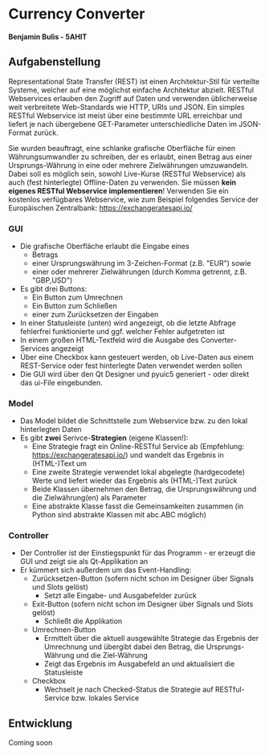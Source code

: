# Currency Converter
#### Benjamin Bulis - 5AHIT
## Aufgabenstellung

Representational State Transfer (REST) ist einen Architektur-Stil für verteilte Systeme, welcher auf eine möglichst einfache Architektur abzielt. RESTful Webservices erlauben den Zugriff auf Daten und verwenden üblicherweise weit verbreitete Web-Standards wie HTTP, URIs und JSON. Ein simples RESTful Webservice ist meist über eine bestimmte URL erreichbar und liefert je nach übergebene GET-Parameter unterschiedliche Daten im JSON-Format zurück.

Sie wurden beauftragt, eine schlanke grafische Oberfläche für einen Währungsumwandler zu schreiben, der es erlaubt, einen Betrag aus einer Ursprungs-Währung in eine oder mehrere Zielwährungen umzuwandeln. Dabei soll es möglich sein, sowohl Live-Kurse (RESTful Webservice) als auch (fest hinterlegte) Offline-Daten zu verwenden. Sie müssen **kein eigenes RESTful Webservice implementieren**! Verwenden Sie ein kostenlos verfügbares Webservice, wie zum Beispiel folgendes Service der Europäischen Zentralbank: https://exchangeratesapi.io/

### GUI
* Die grafische Oberfläche erlaubt die Eingabe eines
  * Betrags
  * einer Ursprungswährung im 3-Zeichen-Format (z.B. "EUR") sowie
  * einer oder mehrerer Zielwährungen (durch Komma getrennt, z.B. "GBP,USD")
* Es gibt drei Buttons:
  * Ein Button zum Umrechnen
  * Ein Button zum Schließen
  * einer zum Zurücksetzen der Eingaben
* In einer Statusleiste (unten) wird angezeigt, ob die letzte Abfrage fehlerfrei funktionierte und ggf. welcher Fehler aufgetreten ist
* In einem großen HTML-Textfeld wird die Ausgabe des Converter-Services angezeigt
* Über eine Checkbox kann gesteuert werden, ob Live-Daten aus einem REST-Service oder fest hinterlegte Daten verwendet werden sollen
* Die GUI wird über den Qt Designer und pyuic5 generiert - oder direkt das ui-File eingebunden.
### Model

* Das Model bildet die Schnittstelle zum Webservice bzw. zu den lokal hinterlegten Daten
* Es gibt **zwei** Serivce-**Strategien** (eigene Klassen!):
  * Eine Strategie fragt ein Online-RESTful Service ab (Empfehlung: https://exchangeratesapi.io/) und wandelt das Ergebnis in (HTML-)Text um
  * Eine zweite Strategie verwendet lokal abgelegte (hardgecodete) Werte und liefert wieder das Ergebnis als (HTML-)Text zurück
  * Beide Klassen übernehmen den Betrag, die Ursprungswährung und die Zielwährung(en) als Parameter
  * Eine abstrakte Klasse fasst die Gemeinsamkeiten zusammen (in Python sind abstrakte Klassen mit abc.ABC möglich)

### Controller

* Der Controller ist der Einstiegspunkt für das Programm - er erzeugt die GUI und zeigt sie als Qt-Applikation an
* Er kümmert sich außerdem um das Event-Handling:
  * Zurücksetzen-Button (sofern nicht schon im Designer über Signals und Slots gelöst)
    * Setzt alle Eingabe- und Ausgabefelder zurück
  * Exit-Button (sofern nicht schon im Designer über Signals und Slots gelöst)
    * Schließt die Applikation
  * Umrechnen-Button
    * Ermittelt über die aktuell ausgewählte Strategie das Ergebnis der Umrechnung und übergibt dabei den Betrag, die Ursprungs-Währung und die Ziel-Währung
    * Zeigt das Ergebnis im Ausgabefeld an und aktualisiert die Statusleiste
  * Checkbox
    * Wechselt je nach Checked-Status die Strategie auf RESTful-Service bzw. lokales Service

## Entwicklung 
Coming soon